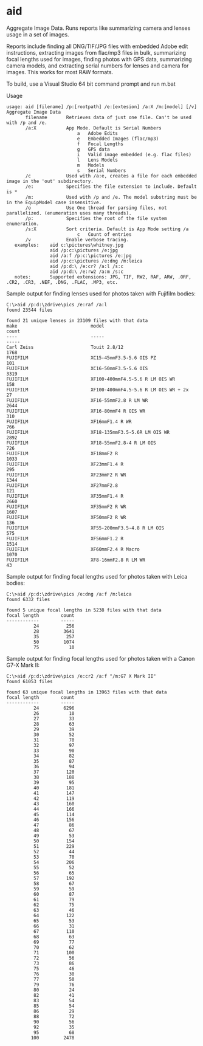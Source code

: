 # aid
Aggregate Image Data. Runs reports like summarizing camera and lenses usage in a set of images.

Reports include finding all DNG/TIF/JPG files with embedded Adobe edit instructions, extracting
images from flac/mp3 files in bulk, summarizing focal lengths used for images, finding photos
with GPS data, summarizing camera models, and extracting serial numbers for lenses and camera
for images. This works for most RAW formats.

To build, use a Visual Studio 64 bit command prompt and run m.bat

Usage

    usage: aid [filename] /p:[rootpath] /e:[extesion] /a:X /m:[model] [/v]
    Aggregate Image Data
           filename       Retrieves data of just one file. Can't be used with /p and /e.
           /a:X           App Mode. Default is Serial Numbers
                              a   Adobe Edits
                              e   Embedded Images (flac/mp3)
                              f   Focal Lengths
                              g   GPS data
                              i   Valid image embedded (e.g. flac files)
                              l   Lens Models
                              m   Models
                              s   Serial Numbers
           /c             Used with /a:e, creates a file for each embedded image in the 'out' subdirectory.
           /e:            Specifies the file extension to include. Default is *
           /m:            Used with /p and /e. The model substring must be in the EquipModel case insensitive.
           /o             Use One thread for parsing files, not parallelized. (enumeration uses many threads).
           /p:            Specifies the root of the file system enumeration.
           /s:X           Sort criteria. Default is App Mode setting /a
                              c   Count of entries
           /v             Enable verbose tracing.
       examples:    aid c:\pictures\whitney.jpg
                    aid /p:c:\pictures /e:jpg
                    aid /a:f /p:c:\pictures /e:jpg
                    aid /p:c:\pictures /e:dng /m:leica
                    aid /p:d:\ /e:cr? /a:l /s:c
                    aid /p:d:\ /e:rw2 /a:m /s:c
       notes:       Supported extensions: JPG, TIF, RW2, RAF, ARW, .ORF, .CR2, .CR3, .NEF, .DNG, .FLAC, .MP3, etc.

Sample output for finding lenses used for photos taken with Fujifilm bodies:

    C:\>aid /p:d:\zdrive\pics /e:raf /a:l
    found 23544 files

    found 21 unique lenses in 23109 files with that data
    make                           model                                            count
    ----                           -----                                            -----
    Carl Zeiss                     Touit 2.8/12                                     1768
    FUJIFILM                       XC15-45mmF3.5-5.6 OIS PZ                         101
    FUJIFILM                       XC16-50mmF3.5-5.6 OIS                            3319
    FUJIFILM                       XF100-400mmF4.5-5.6 R LM OIS WR                  158
    FUJIFILM                       XF100-400mmF4.5-5.6 R LM OIS WR + 2x             27
    FUJIFILM                       XF16-55mmF2.8 R LM WR                            2644
    FUJIFILM                       XF16-80mmF4 R OIS WR                             310
    FUJIFILM                       XF16mmF1.4 R WR                                  766
    FUJIFILM                       XF18-135mmF3.5-5.6R LM OIS WR                    2892
    FUJIFILM                       XF18-55mmF2.8-4 R LM OIS                         726
    FUJIFILM                       XF18mmF2 R                                       1033
    FUJIFILM                       XF23mmF1.4 R                                     295
    FUJIFILM                       XF23mmF2 R WR                                    1344
    FUJIFILM                       XF27mmF2.8                                       121
    FUJIFILM                       XF35mmF1.4 R                                     2660
    FUJIFILM                       XF35mmF2 R WR                                    1607
    FUJIFILM                       XF50mmF2 R WR                                    136
    FUJIFILM                       XF55-200mmF3.5-4.8 R LM OIS                      575
    FUJIFILM                       XF56mmF1.2 R                                     1514
    FUJIFILM                       XF60mmF2.4 R Macro                               1070
    FUJIFILM                       XF8-16mmF2.8 R LM WR                             43

Sample output for finding focal lengths used for photos taken with Leica bodies:

    C:\>aid /p:d:\zdrive\pics /e:dng /a:f /m:leica
    found 6332 files

    found 5 unique focal lengths in 5238 files with that data
    focal length        count
    ------------        -----
              24          256
              28         3641
              35          257
              50         1074
              75           10
              
Sample output for finding focal lengths used for photos taken with a Canon G7-X Mark II:

    C:\>aid /p:d:\zdrive\pics /e:cr2 /a:f "/m:G7 X Mark II"
    found 61053 files

    found 63 unique focal lengths in 13963 files with that data
    focal length        count
    ------------        -----
              24         6296
              26           10
              27           33
              28           63
              29           39
              30           52
              31           70
              32           97
              33           90
              34           82
              35           87
              36           94
              37          120
              38          188
              39           95
              40          181
              41          147
              42          119
              43          160
              44          166
              45          114
              46          156
              47           86
              48           67
              49           53
              50          154
              51          229
              52           44
              53           70
              54          206
              55           52
              56           65
              57          192
              58           67
              59           59
              60           87
              61           79
              62           75
              63           46
              64          122
              65           53
              66           31
              67          110
              68           63
              69           77
              70           62
              71          100
              72           56
              73           86
              75           46
              76           30
              77           50
              79           76
              80           24
              82           41
              83           54
              85           54
              86           29
              88           72
              90           56
              92           35
              95           68
             100         2478
             
         
